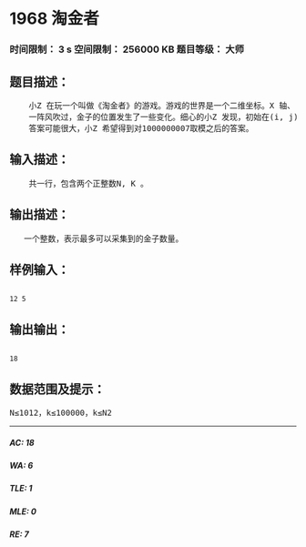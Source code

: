 # 1968 淘金者   
### 时间限制： 3 s     空间限制： 256000 KB     题目等级： 大师  
## 题目描述：  

<pre>
    小Z 在玩一个叫做《淘金者》的游戏。游戏的世界是一个二维坐标。X 轴、 Y 轴坐标范围均为 1..N。初始的时候，所有的整数坐标点上均有一块金子，共 N*N 块。   
    一阵风吹过，金子的位置发生了一些变化。细心的小Z 发现，初始在(i, j) 坐标处的金子会变到(f(i), f(j))坐标处。其中f(x)表示x 各位数字的乘积，例如 f(99)=81，f(12)=2，f(10)=0。如果金子变化后的坐标不在1..N 的范围内，我们认 为这块金子已经被移出游戏。同时可以发现，对于变化之后的游戏局面，某些坐 标上的金子数量可能不止一块，而另外一些坐标上可能已经没有金子。这次变化 之后，游戏将不会再对金子的位置和数量进行改变，玩家可以开始进行采集工作。 小Z 很懒，打算只进行K 次采集。每次采集可以得到某一个坐标上的所有 金子，采集之后，该坐标上的金子数变为0。 现在小Z 希望知道，对于变化之后的游戏局面，在采集次数为K 的前提下， 最多可以采集到多少块金子？   
    答案可能很大，小Z 希望得到对1000000007取模之后的答案。
</pre>
  
  
## 输入描述：  

<pre>
    共一行，包含两个正整数N, K 。
</pre>
  
  
## 输出描述：  

<pre>
   一个整数，表示最多可以采集到的金子数量。 
</pre>
  
  
## 样例输入：  

<pre><code>
12 5 
</code></pre>
  
  
## 输出输出：  

<pre><code>
18
</code></pre>
  
  
## 数据范围及提示：  

<pre>
N≤1012，k≤100000，k≤N2
</pre>
  
  
***  

##### AC: 18  
##### WA: 6  
##### TLE: 1  
##### MLE: 0  
##### RE: 7  
